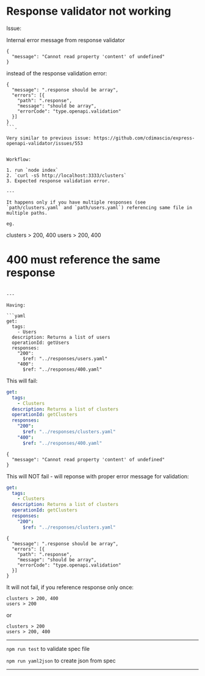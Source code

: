 # Response validator not working

Issue:

Internal error message from response validator

```
{
  "message": "Cannot read property 'content' of undefined"
}
```

instead of the response validation error:

````
{
  "message": ".response should be array",
  "errors": [{
    "path": ".response",
    "message": "should be array",
    "errorCode": "type.openapi.validation"
  }]
}
```.

Very similar to previous issue: https://github.com/cdimascio/express-openapi-validator/issues/553


Workflow:

1. run `node index`
2. `curl -sS http://localhost:3333/clusters`
3. Expected response validation error.

---

It happens only if you have multiple responses (see `path/clusters.yaml` and `path/users.yaml`) referencing same file in multiple paths.

eg.

````

clusters > 200, 400
users > 200, 400

# 400 must reference the same response

````

---

Having:

```yaml
get:
  tags:
    - Users
  description: Returns a list of users
  operationId: getUsers
  responses:
    "200":
      $ref: "../responses/users.yaml"
    "400":
      $ref: "../responses/400.yaml"
````

This will fail:

```yaml
get:
  tags:
    - Clusters
  description: Returns a list of clusters
  operationId: getClusters
  responses:
    "200":
      $ref: "../responses/clusters.yaml"
    "400":
      $ref: "../responses/400.yaml"
```

```
{
  "message": "Cannot read property 'content' of undefined"
}
```

This will NOT fail - will reponse with proper error message for validation:

```yaml
get:
  tags:
    - Clusters
  description: Returns a list of clusters
  operationId: getClusters
  responses:
    "200":
      $ref: "../responses/clusters.yaml"
```

```
{
  "message": ".response should be array",
  "errors": [{
    "path": ".response",
    "message": "should be array",
    "errorCode": "type.openapi.validation"
  }]
}
```

It will not fail, if you reference response only once:

```
clusters > 200, 400
users > 200
```

or

```
clusters > 200
users > 200, 400
```

---

`npm run test` to validate spec file

`npm run yaml2json` to create json from spec

---
